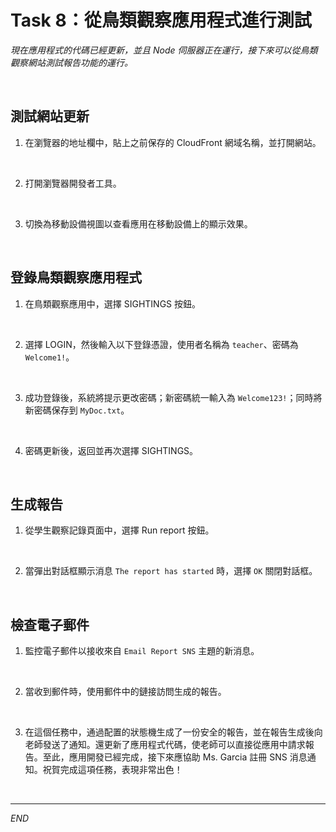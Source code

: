 # Task 8：從鳥類觀察應用程式進行測試

_現在應用程式的代碼已經更新，並且 Node 伺服器正在運行，接下來可以從鳥類觀察網站測試報告功能的運行。_

<br>

## 測試網站更新

1. 在瀏覽器的地址欄中，貼上之前保存的 CloudFront 網域名稱，並打開網站。

<br>

2. 打開瀏覽器開發者工具。

<br>

3. 切換為移動設備視圖以查看應用在移動設備上的顯示效果。

<br>

## 登錄鳥類觀察應用程式

1. 在鳥類觀察應用中，選擇 SIGHTINGS 按鈕。

<br>

2. 選擇 LOGIN，然後輸入以下登錄憑證，使用者名稱為 `teacher`、密碼為 `Welcome1!`。

<br>

3. 成功登錄後，系統將提示更改密碼；新密碼統一輸入為 `Welcome123!`；同時將新密碼保存到 `MyDoc.txt`。

<br>

4. 密碼更新後，返回並再次選擇 SIGHTINGS。

<br>

## 生成報告

1. 從學生觀察記錄頁面中，選擇 Run report 按鈕。

<br>

2. 當彈出對話框顯示消息 `The report has started` 時，選擇 `OK` 關閉對話框。

<br>

## 檢查電子郵件

1. 監控電子郵件以接收來自 `Email Report SNS` 主題的新消息。

<br>

2. 當收到郵件時，使用郵件中的鏈接訪問生成的報告。

<br>

3. 在這個任務中，通過配置的狀態機生成了一份安全的報告，並在報告生成後向老師發送了通知。還更新了應用程式代碼，使老師可以直接從應用中請求報告。至此，應用開發已經完成，接下來應協助 Ms. Garcia 註冊 SNS 消息通知。祝賀完成這項任務，表現非常出色！

<br>

___

_END_